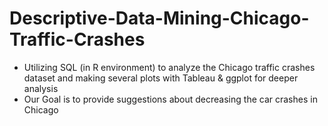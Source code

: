 # Descriptive-Data-Mining-Chicago-Traffic-Crashes
* Utilizing SQL (in R environment) to analyze the Chicago traffic crashes dataset and making several plots with Tableau &amp; ggplot for deeper analysis
* Our Goal is to provide suggestions about decreasing the car crashes in Chicago
